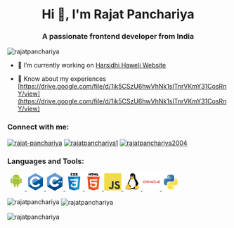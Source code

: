 <h1 align="center">Hi 👋, I'm Rajat Panchariya</h1>
<h3 align="center">A passionate frontend developer from India</h3>

<p align="left"> <img src="https://komarev.com/ghpvc/?username=rajatpanchariya&label=Profile%20views&color=0e75b6&style=flat" alt="rajatpanchariya" /> </p>

- 🔭 I’m currently working on [Harsidhi Haweli Website](https://harsidhihaweli.com/)

- 📄 Know about my experiences [https://drive.google.com/file/d/1ik5CSzU6hwVhNk1sITnrVKmY31CosRnY/view](https://drive.google.com/file/d/1ik5CSzU6hwVhNk1sITnrVKmY31CosRnY/view)

<h3 align="left">Connect with me:</h3>
<p align="left">
<a href="https://linkedin.com/in/rajat-panchariya" target="blank"><img align="center" src="https://raw.githubusercontent.com/rahuldkjain/github-profile-readme-generator/master/src/images/icons/Social/linked-in-alt.svg" alt="rajat-panchariya" height="30" width="40" /></a>
<a href="https://www.hackerrank.com/rajatpanchariya1" target="blank"><img align="center" src="https://raw.githubusercontent.com/rahuldkjain/github-profile-readme-generator/master/src/images/icons/Social/hackerrank.svg" alt="rajatpanchariya1" height="30" width="40" /></a>
<a href="https://www.leetcode.com/rajatpanchariya2004" target="blank"><img align="center" src="https://raw.githubusercontent.com/rahuldkjain/github-profile-readme-generator/master/src/images/icons/Social/leet-code.svg" alt="rajatpanchariya2004" height="30" width="40" /></a>
</p>

<h3 align="left">Languages and Tools:</h3>
<p align="left"> <a href="https://developer.android.com" target="_blank" rel="noreferrer"> <img src="https://raw.githubusercontent.com/devicons/devicon/master/icons/android/android-original-wordmark.svg" alt="android" width="40" height="40"/> </a> <a href="https://www.cprogramming.com/" target="_blank" rel="noreferrer"> <img src="https://raw.githubusercontent.com/devicons/devicon/master/icons/c/c-original.svg" alt="c" width="40" height="40"/> </a> <a href="https://www.w3schools.com/cpp/" target="_blank" rel="noreferrer"> <img src="https://raw.githubusercontent.com/devicons/devicon/master/icons/cplusplus/cplusplus-original.svg" alt="cplusplus" width="40" height="40"/> </a> <a href="https://www.w3schools.com/css/" target="_blank" rel="noreferrer"> <img src="https://raw.githubusercontent.com/devicons/devicon/master/icons/css3/css3-original-wordmark.svg" alt="css3" width="40" height="40"/> </a> <a href="https://www.w3.org/html/" target="_blank" rel="noreferrer"> <img src="https://raw.githubusercontent.com/devicons/devicon/master/icons/html5/html5-original-wordmark.svg" alt="html5" width="40" height="40"/> </a> <a href="https://developer.mozilla.org/en-US/docs/Web/JavaScript" target="_blank" rel="noreferrer"> <img src="https://raw.githubusercontent.com/devicons/devicon/master/icons/javascript/javascript-original.svg" alt="javascript" width="40" height="40"/> </a> <a href="https://www.linux.org/" target="_blank" rel="noreferrer"> <img src="https://raw.githubusercontent.com/devicons/devicon/master/icons/linux/linux-original.svg" alt="linux" width="40" height="40"/> </a> <a href="https://www.oracle.com/" target="_blank" rel="noreferrer"> <img src="https://raw.githubusercontent.com/devicons/devicon/master/icons/oracle/oracle-original.svg" alt="oracle" width="40" height="40"/> </a> <a href="https://www.python.org" target="_blank" rel="noreferrer"> <img src="https://raw.githubusercontent.com/devicons/devicon/master/icons/python/python-original.svg" alt="python" width="40" height="40"/> </a> </p>

<p><img align="left" src="https://github-readme-stats.vercel.app/api/top-langs?username=rajatpanchariya&show_icons=true&locale=en&layout=compact" alt="rajatpanchariya" /></p>

<p>&nbsp;<img align="center" src="https://github-readme-stats.vercel.app/api?username=rajatpanchariya&show_icons=true&locale=en" alt="rajatpanchariya" /></p>

<p><img align="center" src="https://github-readme-streak-stats.herokuapp.com/?user=rajatpanchariya&" alt="rajatpanchariya" /></p>
